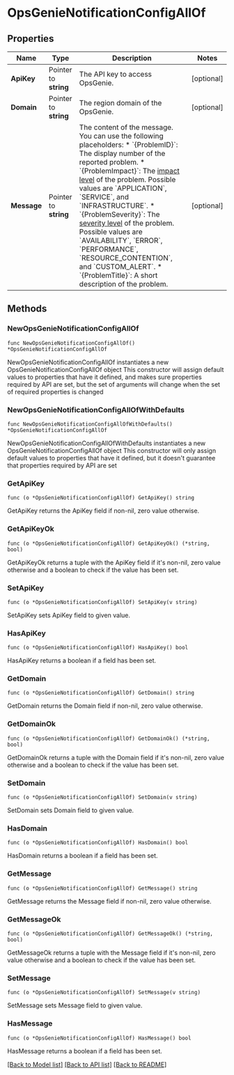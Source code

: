 # OpsGenieNotificationConfigAllOf

## Properties

Name | Type | Description | Notes
------------ | ------------- | ------------- | -------------
**ApiKey** | Pointer to **string** | The API key to access OpsGenie. | [optional] 
**Domain** | Pointer to **string** | The region domain of the OpsGenie. | [optional] 
**Message** | Pointer to **string** | The content of the message.   You can use the following placeholders:  * &#x60;{ProblemID}&#x60;: The display number of the reported problem.  * &#x60;{ProblemImpact}&#x60;: The [impact level](https://www.dynatrace.com/support/help/shortlink/impact-analysis) of the problem. Possible values are &#x60;APPLICATION&#x60;, &#x60;SERVICE&#x60;, and &#x60;INFRASTRUCTURE&#x60;.  * &#x60;{ProblemSeverity}&#x60;: The [severity level](https://www.dynatrace.com/support/help/shortlink/event-types) of the problem. Possible values are &#x60;AVAILABILITY&#x60;, &#x60;ERROR&#x60;, &#x60;PERFORMANCE&#x60;, &#x60;RESOURCE_CONTENTION&#x60;, and &#x60;CUSTOM_ALERT&#x60;.  * &#x60;{ProblemTitle}&#x60;: A short description of the problem.   | [optional] 

## Methods

### NewOpsGenieNotificationConfigAllOf

`func NewOpsGenieNotificationConfigAllOf() *OpsGenieNotificationConfigAllOf`

NewOpsGenieNotificationConfigAllOf instantiates a new OpsGenieNotificationConfigAllOf object
This constructor will assign default values to properties that have it defined,
and makes sure properties required by API are set, but the set of arguments
will change when the set of required properties is changed

### NewOpsGenieNotificationConfigAllOfWithDefaults

`func NewOpsGenieNotificationConfigAllOfWithDefaults() *OpsGenieNotificationConfigAllOf`

NewOpsGenieNotificationConfigAllOfWithDefaults instantiates a new OpsGenieNotificationConfigAllOf object
This constructor will only assign default values to properties that have it defined,
but it doesn't guarantee that properties required by API are set

### GetApiKey

`func (o *OpsGenieNotificationConfigAllOf) GetApiKey() string`

GetApiKey returns the ApiKey field if non-nil, zero value otherwise.

### GetApiKeyOk

`func (o *OpsGenieNotificationConfigAllOf) GetApiKeyOk() (*string, bool)`

GetApiKeyOk returns a tuple with the ApiKey field if it's non-nil, zero value otherwise
and a boolean to check if the value has been set.

### SetApiKey

`func (o *OpsGenieNotificationConfigAllOf) SetApiKey(v string)`

SetApiKey sets ApiKey field to given value.

### HasApiKey

`func (o *OpsGenieNotificationConfigAllOf) HasApiKey() bool`

HasApiKey returns a boolean if a field has been set.

### GetDomain

`func (o *OpsGenieNotificationConfigAllOf) GetDomain() string`

GetDomain returns the Domain field if non-nil, zero value otherwise.

### GetDomainOk

`func (o *OpsGenieNotificationConfigAllOf) GetDomainOk() (*string, bool)`

GetDomainOk returns a tuple with the Domain field if it's non-nil, zero value otherwise
and a boolean to check if the value has been set.

### SetDomain

`func (o *OpsGenieNotificationConfigAllOf) SetDomain(v string)`

SetDomain sets Domain field to given value.

### HasDomain

`func (o *OpsGenieNotificationConfigAllOf) HasDomain() bool`

HasDomain returns a boolean if a field has been set.

### GetMessage

`func (o *OpsGenieNotificationConfigAllOf) GetMessage() string`

GetMessage returns the Message field if non-nil, zero value otherwise.

### GetMessageOk

`func (o *OpsGenieNotificationConfigAllOf) GetMessageOk() (*string, bool)`

GetMessageOk returns a tuple with the Message field if it's non-nil, zero value otherwise
and a boolean to check if the value has been set.

### SetMessage

`func (o *OpsGenieNotificationConfigAllOf) SetMessage(v string)`

SetMessage sets Message field to given value.

### HasMessage

`func (o *OpsGenieNotificationConfigAllOf) HasMessage() bool`

HasMessage returns a boolean if a field has been set.


[[Back to Model list]](../README.md#documentation-for-models) [[Back to API list]](../README.md#documentation-for-api-endpoints) [[Back to README]](../README.md)


